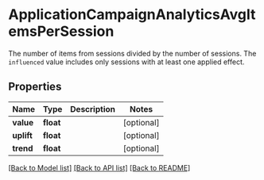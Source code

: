 # ApplicationCampaignAnalyticsAvgItemsPerSession

The number of items from sessions divided by the number of sessions. The `influenced` value includes only sessions with at least one applied effect.
## Properties
Name | Type | Description | Notes
------------ | ------------- | ------------- | -------------
**value** | **float** |  | [optional] 
**uplift** | **float** |  | [optional] 
**trend** | **float** |  | [optional] 

[[Back to Model list]](../README.md#documentation-for-models) [[Back to API list]](../README.md#documentation-for-api-endpoints) [[Back to README]](../README.md)


